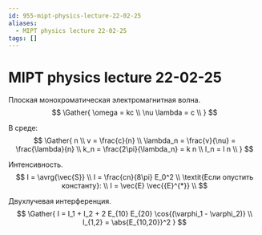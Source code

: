 ```yaml
---
id: 955-mipt-physics-lecture-22-02-25
aliases:
  - MIPT physics lecture 22-02-25
tags: []
---
```


# MIPT physics lecture 22-02-25
Плоская монохроматическая электромагнитная волна.
$$
\Gather{
\omega = kc \\
\nu \lambda = c \\
}
$$

В среде:
$$
\Gather{
n \\
v = \frac{c}{n} \\
\lambda_n = \frac{v}{\nu} = \frac{\lambda}{n} \\
k_n = \frac{2\pi}{\lambda_n} = k n \\
l_n = l n \\
}
$$

Интенсивность.
$$
I = \avrg{\vec{S}} \\
I = \frac{cn}{8\pi} E_0^2 \\
\textit{Если опустить константу}: \\
I = \vec{E} \vec{{E}^{*}} \\
$$

Двухлучевая интерференция.
$$
\Gather{
I = I_1 + I_2 + 2 E_{10} E_{20} \cos{(\varphi_1 - \varphi_2)} \\
I_{1,2} = \abs{E_{10,20}}^2
}
$$
